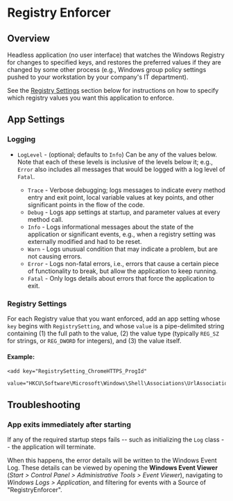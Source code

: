# Registry Enforcer

## Overview

Headless application (no user interface) that watches the Windows Registry for changes to specified keys,
and restores the preferred values if they are changed by some other process
(e.g., Windows group policy settings pushed to your workstation by your company's IT department).

See the [Registry Settings](#registry-settings) section below for instructions on
how to specify which registry values you want this application to enforce.

## App Settings

### Logging

- `LogLevel` - (optional; defaults to `Info`) Can be any of the values below.
               Note that each of these levels is inclusive of the levels below it;
               e.g., `Error` also includes all messages that would be logged
               with a log level of `Fatal`.

  - `Trace` - Verbose debugging; logs messages to indicate every method entry and exit point,
              local variable values at key points, and other significant points in the flow of the code.
  - `Debug` - Logs app settings at startup, and parameter values at every method call.
  - `Info` - Logs informational messages about the state of the application or significant events,
             e.g., when a registry setting was externally modified and had to be reset.
  - `Warn` - Logs unusual condition that may indicate a problem, but are not causing errors.
  - `Error` - Logs non-fatal errors, i.e., errors that cause a certain piece of functionality to break,
              but allow the application to keep running.
  - `Fatal` - Only logs details about errors that force the application to exit.

### Registry Settings

For each Registry value that you want enforced, add an app setting whose
`key` begins with `RegistrySetting`, and whose `value` is a pipe-delimited
string containing (1) the full path to the value,
(2) the value type (typically `REG_SZ` for strings, or `REG_DWORD` for integers), and
(3) the value itself.

#### Example:
```
<add key="RegistrySetting_ChromeHTTPS_ProgId"
     value="HKCU\Software\Microsoft\Windows\Shell\Associations\UrlAssociations\https\UserChoice\ProgId|REG_SZ|ChromeHTML"/>
```

## Troubleshooting

### App exits immediately after starting

If any of the required startup steps fails -- such as initializing the `Log` class --
the application will terminate.

When this happens, the error details will be written to the Windows Event Log.
These details can be viewed by opening the **Windows Event Viewer**
(*Start > Control Panel > Administrative Tools > Event Viewer*),
navigating to *Windows Logs > Application*, and filtering for events with a Source of "RegistryEnforcer".
